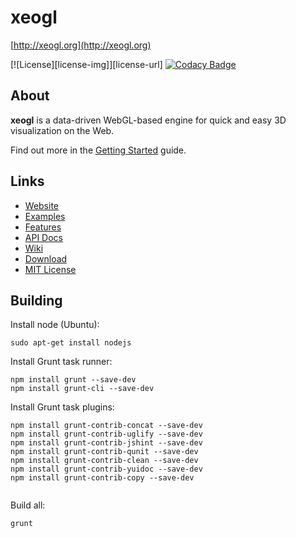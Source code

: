 # xeogl

[http://xeogl.org](http://xeogl.org)

[![License][license-img]][license-url]
[![Codacy Badge](https://api.codacy.com/project/badge/grade/a834272d6bf448f7a77947d7b784f261)](https://www.codacy.com/app/lindsay-kay/xeogl)

## About

**xeogl** is a data-driven WebGL-based engine for quick and easy 3D visualization on the Web.

Find out more in the [Getting Started](https://github.com/xeolabs/xeogl/wiki/Getting-Started) guide.

## Links 

 - [Website](http://xeogl.org)
 - [Examples](http://xeogl.org/examples)
 - [Features](http://xeogl.org#features)
 - [API Docs](http://xeogl.org/docs/index.html)
 - [Wiki](https://github.com/xeolabs/xeogl/wiki)
 - [Download](https://github.com/xeolabs/xeogl/archive/master.zip)
 - [MIT License](https://github.com/xeolabs/xeogl/blob/master/MIT-LICENSE)
 
## Building
 
 Install node (Ubuntu):
 
 ````
 sudo apt-get install nodejs
 ````
 
 Install Grunt task runner:
 
 ````
 npm install grunt --save-dev
 npm install grunt-cli --save-dev
 ````
 
 Install Grunt task plugins:
 
 ````
 npm install grunt-contrib-concat --save-dev
 npm install grunt-contrib-uglify --save-dev
 npm install grunt-contrib-jshint --save-dev
 npm install grunt-contrib-qunit --save-dev
 npm install grunt-contrib-clean --save-dev
 npm install grunt-contrib-yuidoc --save-dev
 npm install grunt-contrib-copy --save-dev


 ````

Build all:

````
grunt
````

